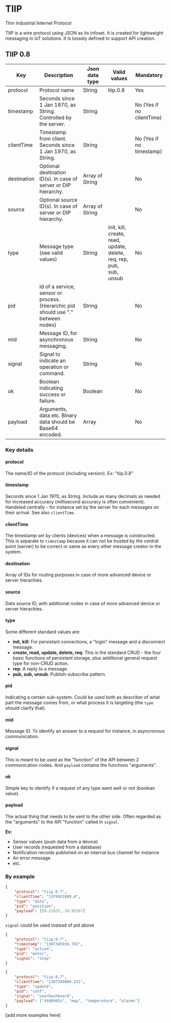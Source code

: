 # TIIP
Thin Industrial Internet Protocol

TIIP is a wire protocol using JSON as its infoset. It is created for lightweight messaging in IoT solutions. It is loosely defined to support API creation.

## TIIP 0.8

| Key | Description | Json data type | Valid values | Mandatory |
| --- | ----------- | -------------- | ------------ | --------- |
| protocol    |	Protocol name                                                                     |	String          | tiip.0.8                                                               | Yes |
| timestamp   | Seconds since 1 Jan 1970, as String. Controlled by the server.                    | String          |                                                                        | No (Yes if no clientTime) |
| clientTime  | Timestamp from client. Seconds since 1 Jan 1970, as String.                       | String          |                                                                        | No (Yes if no timestamp) |
| destination | Optional destination ID(s). In case of server or DIP hierarchy.                   | Array of String |                                                                        | No |
| source      | Optional source ID(s). In case of server or DIP hierarchy.                        | Array of String |                                                                        | No |
| type        | Message type (see valid values)                                                   | String          | init, kill, create, read, update, delete, req, rep, pub, sub, unsub | No |
| pid         | Id of a service, sensor or process. (Hierarchic pid should use "." between nodes) | String          |                                                                        | No |
| mid         | Message ID, for asynchronous messaging.                                           | String          |                                                                        | No |
| signal      | Signal to indicate an operation or command.                                       | String          |                                                                        | No |
| ok          | Boolean indicating success or failure.                                            | Boolean         |                                                                        | No |
| payload     | Arguments, data etc. Binary data should be Base64 encoded.                        | Array           |                                                                        | No |

### Key details

#### protocol
The name/ID of the protocol (including version). Ex: "tiip.0.8"

#### timestamp
Seconds since 1 Jan 1970, as String. Include as many decimals as needed for increased accuracy (millisecond accuracy is often convenient). 
Handeled centrally - for instance set by the server for each messages on their arrival. See also `clientTime`.

#### clientTime
The timestamp set by clients (devices) when a message is constructed. This is separate to `timestamp` because it can not be trusted by the central point (server) to be correct or same as every other message creator in the system.

#### destination
Array of IDs for routing purposes in case of more advanced device or server hierachies.

#### source
Data source ID, with additional nodes in case of more advanced device or server hierachies.

#### type
Some different standard values are:
- **init, kill**: For persistant connections, a "login" message and a disconnect message.
- **create, read, update, delete, req**: This is the standard CRUD - the four basic functions of persistant storage, plus additional general request type for non-CRUD action.
- **rep**: A reply to a message.
- **pub, sub, unsub**: Publish-subscribe pattern.

#### pid
Indicating a certain sub-system. Could be used both as describer of what part the message comes from, or what process it is targeting (the `type` should clarify that).

#### mid
Message ID. To identify an answer to a request for instance, in asyncronous communication.

#### signal
This is meant to be used as the "function" of the API between 2 communication nodes. And `payload` contains the functions "arguments".

#### ok
Simple key to identify if a request of any type went well or not (boolean value).

#### payload
The actual thing that needs to be sent to the other side. Often regarded as the "arguments" to the API "function" called in `signal`.

**Ex:** 
- Sensor values (push data from a device)
- User records (requested from a database)
- Notification records published on an internal bus channel for instance
- An error message
- etc.

### By example
```json
{
    "protocol": "tiip.0.7",
    "clientTime": "1379921889.4",
    "type": "data",
    "pid": "position",
    "payload": [59.21625, 10.93167]
}
```
`signal` could be used instead of pid above


```json
{
    "protocol": "tiip.0.7",
    "timestamp": "1387345934.702",
    "type": "action",
    "pid": "motor",
    "signal": "stop"
}
```


```json
{
    "protocol": "tiip.0.7",
    "clientTime": "1387349004.221",
    "type": "update",
    "pid": "conf",
    "signal": "userDashboard",
    "payload": ["4Xd0hN3z", "map", "temperature", "alarms"]
}
```

[add more examples here]

